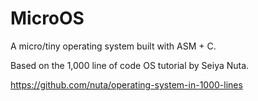 # MicroOS

A micro/tiny operating system built with ASM + C.

Based on the 1,000 line of code OS tutorial by Seiya Nuta.

https://github.com/nuta/operating-system-in-1000-lines
